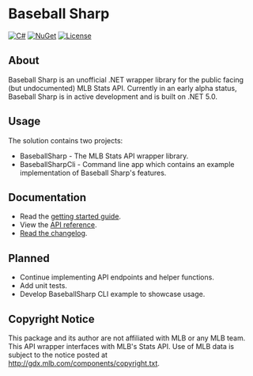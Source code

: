 # Baseball Sharp
[![C#](https://img.shields.io/badge/Language-CSharp-darkgreen.svg)](https://en.wikipedia.org/wiki/C_Sharp_(programming_language)) [![NuGet](https://img.shields.io/nuget/vpre/BaseballSharp)](https://www.nuget.org/packages/BaseballSharp/) [![License](https://img.shields.io/badge/License-MIT-red.svg)](https://opensource.org/licenses/MIT)

## About

Baseball Sharp is an unofficial .NET wrapper library for the public facing (but undocumented) MLB Stats API. Currently in an early alpha status, Baseball Sharp is in active development and is built on .NET 5.0. 

## Usage

The solution contains two projects: 

* BaseballSharp - The MLB Stats API wrapper library.
* BaseballSharpCli - Command line app which contains an example implementation of Baseball Sharp's features.

## Documentation

* Read the [getting started guide](https://markjames.dev/Baseball-Sharp/articles/intro.html).
* View the [API reference](https://markjames.dev/Baseball-Sharp/api/index.html).
* [Read the changelog](https://markjames.dev/Baseball-Sharp/articles/changelog.html).

## Planned

* Continue implementing API endpoints and helper functions. 
* Add unit tests.
* Develop BaseballSharp CLI example to showcase usage.

## Copyright Notice 

This package and its author are not affiliated with MLB or any MLB team. This API wrapper interfaces with MLB's Stats API. Use of MLB data is subject to the notice posted at http://gdx.mlb.com/components/copyright.txt.
